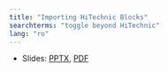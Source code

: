 ```yaml
---
title: "Importing HiTechnic Blocks"
searchterms: "toggle beyond HiTechnic"
lang: "ro"
---
```

 <ul>
 <li class="ng-binding">Slides:
 <a href="ProgrammingLessons/wro/ImportingHiTechnicBlocks (rom).pptx">PPTX</a>,
 <a href="ProgrammingLessons/wro/ImportingHiTechnicBlocks (rom).pdf">PDF</a>
 </li>
 </ul>
